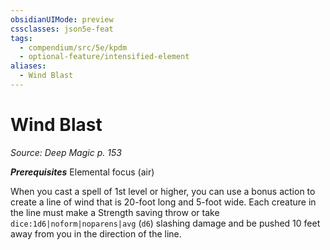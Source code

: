 ```yaml
---
obsidianUIMode: preview
cssclasses: json5e-feat
tags:
  - compendium/src/5e/kpdm
  - optional-feature/intensified-element
aliases:
  - Wind Blast
---
```

# Wind Blast
*Source: Deep Magic p. 153*  

***Prerequisites*** Elemental focus (air)

When you cast a spell of 1st level or higher, you can use a bonus action to create a line of wind that is 20-foot long and 5-foot wide. Each creature in the line must make a Strength saving throw or take `dice:1d6|noform|noparens|avg` (`d6`) slashing damage and be pushed 10 feet away from you in the direction of the line.
